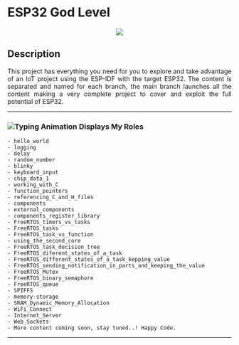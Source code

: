 # ESP32 God Level

<p align="center">
<img  src="https://res.cloudinary.com/rustlatamgroup/image/upload/v1685737299/FreeRTOS/ESP-IDF_Essential_Training_zvyfcn.png">
</p>

## Description

<p align="justify">
This project has everything you need for you to explore and take advantage of an IoT project using the ESP-IDF with the target ESP32.
The content is separated and named for each branch, the main branch launches all the content making a very complete project to cover and exploit the full potential of ESP32.
</p>

<hr>

### ![Typing Animation Displays My Roles](https://readme-typing-svg.herokuapp.com?color=%503385ff&lines=Each+Branch+is+a+Project;Learn+to+ESP32.!;)

    - hello_world
    - logging
    - delay
    - random_number
    - blinky
    - keyboard_input
    - chip_data_1
    - working_with_C
    - function_pointers
    - referencing_C_and_H_files
    - components
    - external_components
    - components_register_library
    - FreeRTOS_timers_vs_tasks
    - FreeRTOS_tasks
    - FreeRTOS_task_vs_function
    - using_the_second_core
    - FreeRTOS_task_decision_tree
    - FreeRTOS_diferent_states_of_a_task
    - FreeRTOS_different_states_of_a_task_kepping_value
    - FreeRTOS_sending_notification_in_parts_and_keeping_the_value
    - FreeRTOS_Mutex
    - FreeRTOS_binary_semaphore
    - FreeRTOS_queue
    - SPIFFS
    - memory-storage
    - SRAM_Dynamic_Memory_Allocation
    - WiFi_Connect
    - Internet_Server
    - Web_Sockets
    - More content coming soon, stay tuned..! Happy Code.

<hr/>
